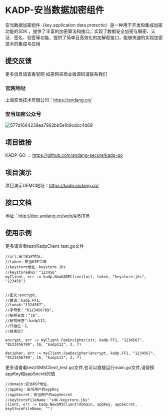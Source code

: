 # KADP-安当数据加密组件
安当数据加密组件（key application data protectio）是一种用于开发和集成加密功能的SDK ，提供了丰富的加密算法和接口，实现了数据安全加密与解密、认证、签名、验签等功能，提供了简单且高效化的加解密接口，能够快速的实现加密技术的集成与应用

## 提交反馈
 更多信息请查看官网 如需购买商业版源码请联系我们
 ### 官网地址
 上海安当技术有限公司：https://andang.cn/

### 安当加密公众号
![577d1664239ea7962bb5e1b9cdcc4d69](https://github.com/andang-secure/kadp-go/assets/150333529/f525a574-aaa8-4d94-a0fd-f4a328bab4dc)


## 项目链接
  KADP-GO ： https://github.com/andang-secure/kadp-go
  
## 项目演示
  项目演示DEMO地址：https://kadp.andang.cn/

## 接口文档
  地址：http://doc.andang.cn/web/#/6/106
  
## 使用示例
更多请查看test/KadpClient_test.go文件
  ```
//url:安当KSP地址，
//token：安当KSP令牌
//keystore地址：keystore.jks
//keystore密码："123456"
myClient, err := kadp.NewKADPClient(url, token, "keystore.jks", "123456")


//密文:encrypt，
//算法：kadp.FF1，
//tweak:"1324567",
//字母表："0123456789",
//秘钥长度："16"，
//秘钥标签":kadp112,
//开始位：2，
//结束位7

 encrypt, err := myClient.FpeEncipher(str, kadp.FF1, "1234567", "0123456789", 16, "kadp112", 2, 7)

 decipher, err := myClient.FpeDecipher(encrypt, kadp.FF1, "1234567", "0123456789", 16, "kadp112", 2, 7)

  ```

更多请查看test/SMSClient_test.go文件,也可以直接运行main.go文件,请替换appKey和appSecret的值
  ```
//domain:安当KSP地址，
//appKey：安当用户的appKey
//appSecret：安当用户的appSecret
//keyStoreFileName："sdk-keystore.jks"
client, err := kadp.NewSMSClient(domain, appKey, appSecret, keyStoreFileName, "")